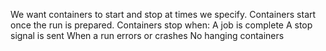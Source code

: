 We want containers to start and stop at times we specify.
Containers start once the run is prepared.
Containers stop when:
A job is complete
A stop signal is sent
When a run errors or crashes
No hanging containers
